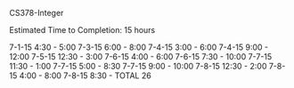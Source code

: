 CS378-Integer 

Estimated Time to Completion: 15 hours

7-1-15		 4:30 -  5:00
7-3-15		 6:00 -  8:00
7-4-15		 3:00 -  6:00
7-4-15		 9:00 - 12:00
7-5-15		12:30 -  3:00
7-6-15		 4:00 -  6:00
7-6-15		 7:30 - 10:00
7-7-15		11:30 -  1:00
7-7-15		 5:00 -  8:30
7-7-15		 9:00 - 10:00
7-8-15		12:30 -  2:00
7-8-15		 4:00 -  8:00
7-8-15		 8:30 - 
TOTAL 26